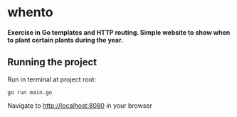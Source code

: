 # whento
#### Exercise in Go templates and HTTP routing. Simple website to show when to plant certain plants during the year.

## Running the project
Run in terminal at project root:
```
go run main.go
```

Navigate to [http://localhost:8080](http://localhost:8080) in your browser
